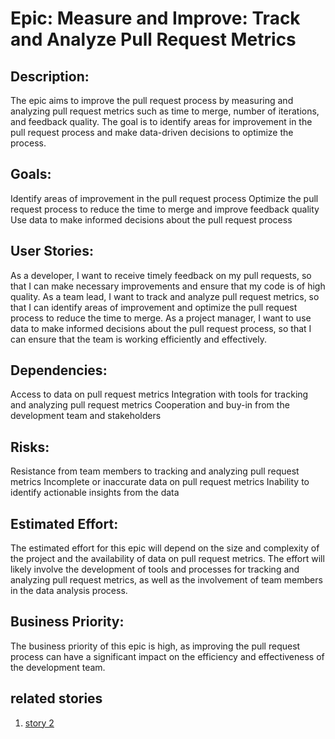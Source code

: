 
# Epic: Measure and Improve: Track and Analyze Pull Request Metrics

## Description:
The epic aims to improve the pull request process by measuring and analyzing pull request metrics such as time to merge, number of iterations, and feedback quality. The goal is to identify areas for improvement in the pull request process and make data-driven decisions to optimize the process.

## Goals:

Identify areas of improvement in the pull request process
Optimize the pull request process to reduce the time to merge and improve feedback quality
Use data to make informed decisions about the pull request process

## User Stories:

As a developer, I want to receive timely feedback on my pull requests, so that I can make necessary improvements and ensure that my code is of high quality.
As a team lead, I want to track and analyze pull request metrics, so that I can identify areas of improvement and optimize the pull request process to reduce the time to merge.
As a project manager, I want to use data to make informed decisions about the pull request process, so that I can ensure that the team is working efficiently and effectively.

## Dependencies:

Access to data on pull request metrics
Integration with tools for tracking and analyzing pull request metrics
Cooperation and buy-in from the development team and stakeholders

## Risks:

Resistance from team members to tracking and analyzing pull request metrics
Incomplete or inaccurate data on pull request metrics
Inability to identify actionable insights from the data

## Estimated Effort:
The estimated effort for this epic will depend on the size and complexity of the project and the availability of data on pull request metrics. The effort will likely involve the development of tools and processes for tracking and analyzing pull request metrics, as well as the involvement of team members in the data analysis process.

## Business Priority:
The business priority of this epic is high, as improving the pull request process can have a significant impact on the efficiency and effectiveness of the development team.

## related stories
1. [story 2](stories/story2.md)
